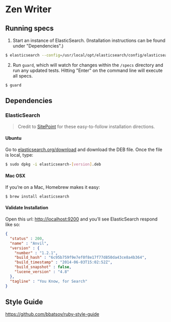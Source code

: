 # Zen Writer #

## Running specs ##

1. Start an instance of ElasticSearch. (Installation instructions can be found under "Dependencies".)

```bash
$ elasticsearch --config=/usr/local/opt/elasticsearch/config/elasticsearch.yml
```

2. Run `guard`, which will watch for changes within the `/specs` directory and run any updated tests. Hitting "Enter" on the command line will execute all specs.

```
$ guard
```

## Dependencies ##

### ElasticSearch ###

> Credit to [SitePoint](http://www.sitepoint.com/full-text-search-rails-elasticsearch/) for these easy-to-follow installation directions.

#### Ubuntu ####
Go to [elasticsearch.org/download](//elasticsearch.org/download) and download the DEB file. Once the file is local, type:
```bash
$ sudo dpkg -i elasticsearch-[version].deb
```

#### Mac OSX ####
If you’re on a Mac, Homebrew makes it easy:
```
$ brew install elasticsearch
```

#### Validate Installation ####
Open this url: [http://localhost:9200](http://localhost:9200) and you’ll see ElasticSearch respond like so:

```json
{
  "status" : 200,
  "name" : "Anvil",
  "version" : {
    "number" : "1.2.1",
    "build_hash" : "6c95b759f9e7ef0f8e17f77d850da43ce8a4b364",
    "build_timestamp" : "2014-06-03T15:02:52Z",
    "build_snapshot" : false,
    "lucene_version" : "4.8"
  },
  "tagline" : "You Know, for Search"
}
```

## Style Guide ##

https://github.com/bbatsov/ruby-style-guide